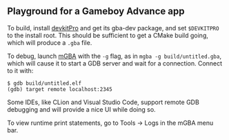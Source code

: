 ## Playground for a Gameboy Advance app

To build, install [devkitPro](https://devkitpro.org/wiki/Getting_Started) and
get its gba-dev package, and set `$DEVKITPRO` to the install root. This should
be sufficient to get a CMake build going, which will produce a `.gba` file.

To debug, launch [mGBA](https://mgba.io/) with the `-g` flag,  as in `mgba -g
build/untitled.gba`, which will cause it to start a GDB server and wait for a
connection.  Connect to it with:

```
$ gdb build/untitled.elf
(gdb) target remote localhost:2345
```

Some IDEs, like CLion and Visual Studio Code, support remote GDB debugging and
will provide a nice UI while doing so.

To view runtime print statements, go to Tools -> Logs in the mGBA menu bar.
